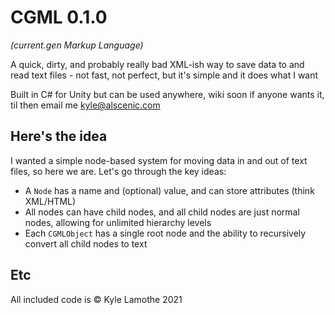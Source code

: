 # __CGML__ 0.1.0
*(current.gen Markup Language)*

A quick, dirty, and probably really bad XML-ish way to save data to and read text files - not fast, not perfect, but it's simple and it does what I want

Built in C# for Unity but can be used anywhere, wiki soon if anyone wants it, til then email me kyle@alscenic.com

## Here's the idea
I wanted a simple node-based system for moving data in and out of text files, so here we are. Let's go through the key ideas:
- A `Node` has a name and (optional) value, and can store attributes (think XML/HTML)
- All nodes can have child nodes, and all child nodes are just normal nodes, allowing for unlimited hierarchy levels
- Each `CGMLObject` has a single root node and the ability to recursively convert all child nodes to text

## Etc
All included code is © Kyle Lamothe 2021
